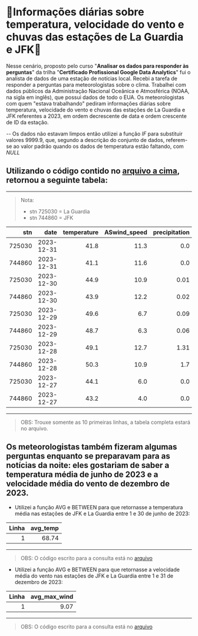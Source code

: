 # 🌄Informações diárias sobre temperatura, velocidade do vento e chuvas das estações de La Guardia e JFK🌄

Nesse cenário, proposto pelo curso "**Analisar os dados para responder às perguntas**" da trilha "**Certificado Profissional Google Data Analytics**" fui o analista de dados de uma estação de notícias local. Recebi a tarefa de responder a perguntas para meteorologistas sobre o clima. Trabalhei com dados públicos da Administração Nacional Oceânica e Atmosférica (NOAA, na sigla em inglês), que possui dados de todo o EUA. Os meteorologistas com quem "estava trabalhando" pediram informações diárias sobre temperatura, velocidade do vento e chuvas das estações de La Guardia e JFK referentes a 2023, em ordem decrescente de data e ordem crescente de ID da estação.

-- Os dados não estavam limpos então utilizei a função *IF* para substituir valores 9999.9, que, segundo a descrição do conjunto de dados, referem-se ao valor padrão quando os dados de temperatura estão faltando, com *NULL* 

## Utilizando o código contido no [arquivo a cima](https://github.com/ReginaldoJuniorr/Analise_de_dados_meteorol-gicos_no_BigQuery/blob/main/codigo_da_consulta), retornou a seguinte tabela:

---
>Nota:
> - stn 725030 = La Guardia
> - stn 744860 = JFK

| stn |date|temperature|ASwind_speed|precipitation|
|----:|---:|----------:|-----------:|------------:|
|725030|2023-12-31|41.8|11.3|0.0|
|744860|2023-12-31|41.1|11.6|0.0|
|725030|2023-12-30|44.9|10.9|0.01|
|744860|2023-12-30|43.9|12.2|0.02|
|725030|2023-12-29|49.6|6.7|0.09|
|744860|2023-12-29|48.7|6.3|0.06|
|725030|2023-12-28|49.1|12.7|1.31|
|744860|2023-12-28|50.3|10.9|1.7|
|725030|2023-12-27|44.1|6.0|0.0|
|744860|2023-12-27|43.2|4.0|0.0|

---
> OBS: Trouxe somente as 10 primeiras linhas, a tabela completa estará no arquivo.

## Os meteorologistas também fizeram algumas perguntas enquanto se preparavam para as notícias da noite: eles gostariam de saber a temperatura média de junho de 2023 e a velocidade média do vento de dezembro de 2023.

- Utilizei a função AVG e BETWEEN para que retornasse a temperatura média nas estações de JFK e La Guardia entre 1 e 30 de junho de 2023:

|Linha  |avg_temp|
|------:|-------:|
|1      |68.74   |

---
>OBS: O código escrito para a consulta está no [arquivo](https://github.com/ReginaldoJuniorr/Analise_de_dados_meteorol-gicos_no_BigQuery/blob/main/codigo_da_consulta_avg_temp)

- Utilizei a função AVG e BETWEEN para que retornasse a velocidade média do vento nas estações de JFK e La Guardia entre 1 e 31 de dezembro de 2023:

|Linha  |avg_max_wind|
|------:|-------:|
|1      |9.07   |

---
>OBS: O código escrito para a consulta está no [arquivo](https://github.com/ReginaldoJuniorr/Analise_de_dados_meteorol-gicos_no_BigQuery/blob/main/codigo_da_consulta_avg_max_wind)
